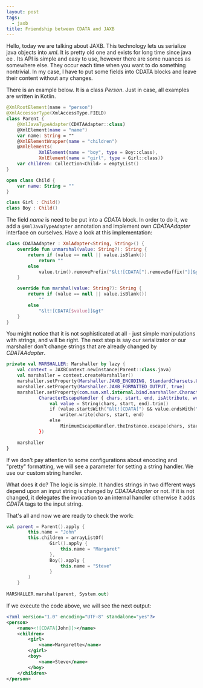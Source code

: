 ```yaml
---
layout: post
tags: 
  - jaxb
title: Friendship between CDATA and JAXB
---
```


Hello, today we are talking about JAXB. This technology lets us serialize java objects into _xml_. It is pretty old one
and exists for long time since java ee . Its API is simple and easy to use, however there are some nuances as somewhere else.
They occur each time when you want to do something nontrivial. In my case, I have to put some fields into CDATA blocks and
leave their content without any changes. 

There is an example below. It is a class _Person_. Just in case, all examples are written in Kotlin.

```kotlin
@XmlRootElement(name = "person")
@XmlAccessorType(XmlAccessType.FIELD)
class Parent {
    @XmlJavaTypeAdapter(CDATAAdapter::class)
    @XmlElement(name = "name")
    var name: String = ""
    @XmlElementWrapper(name = "children")
    @XmlElements(
            XmlElement(name = "boy", type = Boy::class),
            XmlElement(name = "girl", type = Girl::class))
    var children: Collection<Child> = emptyList()
}

open class Child {
    var name: String = ""
}

class Girl : Child()
class Boy : Child()
```

The field _name_ is need to be put into a _CDATA_ block. In order to do it, we add a `@XmlJavaTypeAdapter` annotation 
and implement own _CDATAAdapter_ interface on ourselves. Have a look at this implementation:

```kotlin
class CDATAAdapter : XmlAdapter<String, String>() {
    override fun unmarshal(value: String?): String {
        return if (value == null || value.isBlank())
            return ""
        else
            value.trim().removePrefix("&lt![CDATA[").removeSuffix("]]&gt")
    }

    override fun marshal(value: String?): String {
        return if (value == null || value.isBlank())
            ""
        else
            "&lt![CDATA[$value]]&gt"
    }
}
```
You might notice that it is not sophisticated at all - just simple manipulations with strings, and will be right. 
The next step is say our serializator or our marshaller don't change strings that are already changed by _CDATAAdapter_.

```kotlin
private val MARSHALLER: Marshaller by lazy {
    val context = JAXBContext.newInstance(Parent::class.java)
    val marshaller = context.createMarshaller()
    marshaller.setProperty(Marshaller.JAXB_ENCODING, StandardCharsets.UTF_8.toString())
    marshaller.setProperty(Marshaller.JAXB_FORMATTED_OUTPUT, true)
    marshaller.setProperty(com.sun.xml.internal.bind.marshaller.CharacterEscapeHandler::class.java.canonicalName,
            CharacterEscapeHandler { chars, start, end, isAttribute, writer ->
                val value = String(chars, start, end).trim()
                if (value.startsWith("&lt![CDATA[") && value.endsWith("]]&gt"))
                    writer.write(chars, start, end)
                else
                    MinimumEscapeHandler.theInstance.escape(chars, start, end, isAttribute, writer)
            })

    marshaller
}
```

If we don't pay attention to some configurations about encoding and "pretty" formatting, we will see a parameter 
for setting a string handler. We use our custom string handler.

What does it do? The logic is simple. It handles strings in two different ways depend upon an input string 
is changed by _CDATAAdapter_ or not. If it is not changed, it delegates the invocation to an internal handler otherwise
it adds _CDATA_ tags to the input string.

That's all and now we are ready to check the work:

```kotlin
val parent = Parent().apply {
        this.name = "John"
        this.children = arrayListOf(
                Girl().apply {
                    this.name = "Margaret"
                },
                Boy().apply {
                    this.name = "Steve"
                }
        )
    }
 
MARSHALLER.marshal(parent, System.out)
```
If we execute the code above, we will see the next output:

```xml
<?xml version="1.0" encoding="UTF-8" standalone="yes"?>
<person>
    <name><![CDATA[John]]></name>
    <children>
        <girl>
            <name>Margarette</name>
        </girl>
        <boy>
            <name>Steve</name>
        </boy>
    </children>
</person>
```



